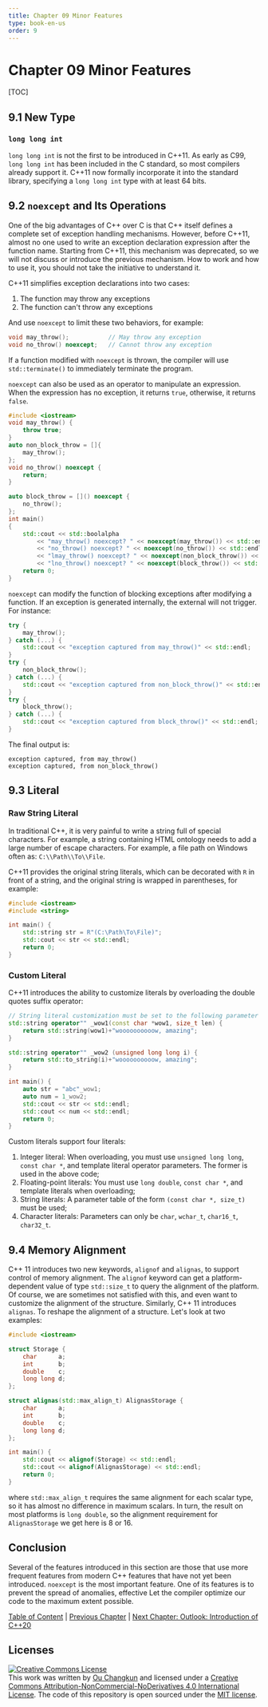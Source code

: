 ```yaml
---
title: Chapter 09 Minor Features
type: book-en-us
order: 9
---
```


# Chapter 09 Minor Features

[TOC]

## 9.1 New Type

### `long long int`

`long long int` is not the first to be introduced in C++11.
As early as C99, `long long int` has been included in the C standard,
so most compilers already support it.
C++11 now formally incorporate it into the standard library,
specifying a `long long int` type with at least 64 bits.

## 9.2 `noexcept` and Its Operations

One of the big advantages of C++ over C is that
C++ itself defines a complete set of exception handling mechanisms.
However, before C++11, almost no one used to write an exception declaration expression after the function name.
Starting from C++11, this mechanism was deprecated,
so we will not discuss or introduce the previous mechanism.
How to work and how to use it, you should not take the initiative to understand it.

C++11 simplifies exception declarations into two cases:

1. The function may throw any exceptions
2. The function can't throw any exceptions

And use `noexcept` to limit these two behaviors, for example:

```cpp
void may_throw();           // May throw any exception
void no_throw() noexcept;   // Cannot throw any exception
```

If a function modified with `noexcept` is thrown,
the compiler will use `std::terminate()` to
immediately terminate the program.

`noexcept` can also be used as an operator to manipulate an expression.
When the expression has no exception, it returns `true`,
otherwise, it returns `false`.

```cpp
#include <iostream>
void may_throw() {
    throw true;
}
auto non_block_throw = []{
    may_throw();
};
void no_throw() noexcept {
    return;
}

auto block_throw = []() noexcept {
    no_throw();
};
int main()
{
    std::cout << std::boolalpha
        << "may_throw() noexcept? " << noexcept(may_throw()) << std::endl
        << "no_throw() noexcept? " << noexcept(no_throw()) << std::endl
        << "lmay_throw() noexcept? " << noexcept(non_block_throw()) << std::endl
        << "lno_throw() noexcept? " << noexcept(block_throw()) << std::endl;
    return 0;
}
```

`noexcept` can modify the function of blocking exceptions
after modifying a function. If an exception is generated internally,
the external will not trigger. For instance:

```cpp
try {
    may_throw();
} catch (...) {
    std::cout << "exception captured from may_throw()" << std::endl;
}
try {
    non_block_throw();
} catch (...) {
    std::cout << "exception captured from non_block_throw()" << std::endl;
}
try {
    block_throw();
} catch (...) {
    std::cout << "exception captured from block_throw()" << std::endl;
}
```

The final output is:

```
exception captured, from may_throw()
exception captured, from non_block_throw()
```

## 9.3 Literal

### Raw String Literal

In traditional C++, it is very painful to write a string full of
special characters. For example, a string containing HTML ontology
needs to add a large number of escape characters.
For example, a file path on Windows often as: `C:\\Path\\To\\File`.

C++11 provides the original string literals,
which can be decorated with `R` in front of a string,
and the original string is wrapped in parentheses, for example:

```cpp
#include <iostream>
#include <string>

int main() {
    std::string str = R"(C:\Path\To\File)";
    std::cout << str << std::endl;
    return 0;
}
```

### Custom Literal

C++11 introduces the ability to customize literals by
overloading the double quotes suffix operator:

```cpp
// String literal customization must be set to the following parameter list
std::string operator"" _wow1(const char *wow1, size_t len) {
    return std::string(wow1)+"woooooooooow, amazing";
}

std::string operator"" _wow2 (unsigned long long i) {
    return std::to_string(i)+"woooooooooow, amazing";
}

int main() {
    auto str = "abc"_wow1;
    auto num = 1_wow2;
    std::cout << str << std::endl;
    std::cout << num << std::endl;
    return 0;
}
```

Custom literals support four literals:

1. Integer literal: When overloading, you must use `unsigned long long`, `const char *`, and template literal operator parameters. The former is used in the above code;
2. Floating-point literals: You must use `long double`, `const char *`, and template literals when overloading;
3. String literals: A parameter table of the form `(const char *, size_t)` must be used;
4. Character literals: Parameters can only be `char`, `wchar_t`, `char16_t`, `char32_t`.

## 9.4 Memory Alignment

C++ 11 introduces two new keywords, `alignof` and `alignas`, to support control of memory alignment.
The `alignof` keyword can get a platform-dependent value of type `std::size_t` to query the alignment of the platform.
Of course, we are sometimes not satisfied with this, and even want to customize the alignment of the structure. Similarly, C++ 11 introduces `alignas`.
To reshape the alignment of a structure. Let's look at two examples:

```cpp
#include <iostream>

struct Storage {
    char      a;
    int       b;
    double    c;
    long long d;
};

struct alignas(std::max_align_t) AlignasStorage {
    char      a;
    int       b;
    double    c;
    long long d;
};

int main() {
    std::cout << alignof(Storage) << std::endl;
    std::cout << alignof(AlignasStorage) << std::endl;
    return 0;
}
```

where `std::max_align_t` requires the same alignment for each scalar type, so it has almost no difference in maximum scalars.
In turn, the result on most platforms is `long double`, so the alignment requirement for `AlignasStorage` we get here is 8 or 16.

## Conclusion

Several of the features introduced in this section are those that
use more frequent features from modern C++ features that
have not yet been introduced. `noexcept` is the most important feature.
One of its features is to prevent the spread of anomalies,
effective Let the compiler optimize our code to the maximum extent possible.

[Table of Content](./toc.md) | [Previous Chapter](./08-filesystem.md) | [Next Chapter: Outlook: Introduction of C++20](./10-cpp20.md)

## Licenses

<a rel="license" href="http://creativecommons.org/licenses/by-nc-nd/4.0/"><img alt="Creative Commons License" style="border-width:0" src="https://i.creativecommons.org/l/by-nc-nd/4.0/88x31.png" /></a><br />This work was written by [Ou Changkun](https://changkun.de) and licensed under a <a rel="license" href="http://creativecommons.org/licenses/by-nc-nd/4.0/">Creative Commons Attribution-NonCommercial-NoDerivatives 4.0 International License</a>. The code of this repository is open sourced under the [MIT license](../../LICENSE).

